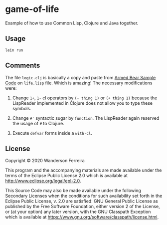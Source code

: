 # game-of-life

Example of how to use Common Lisp, Clojure and Java together.

## Usage

``` shell
lein run
```

## Comments

The file `logic.clj` is basically a copy and paste from [Armed Bear
Sample
Code](https://common-lisp.net/project/armedbear/doc/abcl-user.html) on
`life.lisp` file. Which is amazing! The necessary modifications were:


1. Change `1+`, `1-` cl operators by `(- thing 1)` or `(+ thing 1)`
because the LispReader implemented in Clojure does not allow you to
type these symbols.

2. Change `#'` syntactic sugar by `function`. The LispReader again
reserved the usage of `#` to Clojure.

3. Execute `defvar` forms inside a `with-cl`.


## License

Copyright © 2020 Wanderson Ferreira

This program and the accompanying materials are made available under the
terms of the Eclipse Public License 2.0 which is available at
http://www.eclipse.org/legal/epl-2.0.

This Source Code may also be made available under the following Secondary
Licenses when the conditions for such availability set forth in the Eclipse
Public License, v. 2.0 are satisfied: GNU General Public License as published by
the Free Software Foundation, either version 2 of the License, or (at your
option) any later version, with the GNU Classpath Exception which is available
at https://www.gnu.org/software/classpath/license.html.
